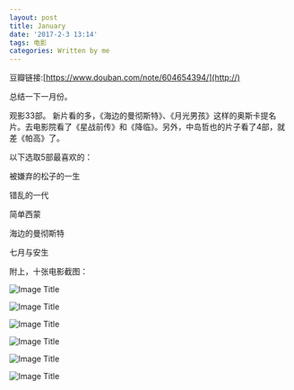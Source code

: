 ```yaml
---
layout: post
title: January
date: '2017-2-3 13:14'
tags: 电影
categories: Written by me
---
```

豆瓣链接:[https://www.douban.com/note/604654394/](http://)

总结一下一月份。

观影33部。
新片看的多，《海边的曼彻斯特》、《月光男孩》这样的奥斯卡提名片。去电影院看了《星战前传》和《降临》。另外，中岛哲也的片子看了4部，就差《帕高》了。

以下选取5部最喜欢的：  

被嫌弃的松子的一生

错乱的一代

简单西蒙

海边的曼彻斯特

七月与安生

附上，十张电影截图：

![Image Title](https://img3.doubanio.com/view/note/large/public/p40410154.jpg)

![Image Title](https://img1.doubanio.com/view/note/large/public/p40410158.jpg)

![Image Title](https://img3.doubanio.com/view/note/large/public/p40410155.jpg)

![Image Title](https://img3.doubanio.com/view/note/large/public/p40410150.jpg)

![Image Title](https://img5.doubanio.com/view/note/large/public/p40410156.jpg)

![Image Title](https://img3.doubanio.com/view/note/large/public/p40410152.jpg)